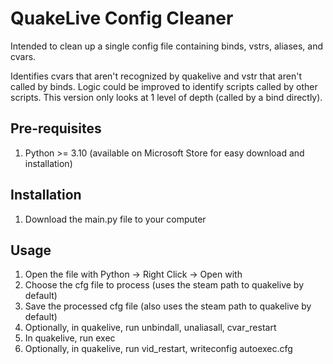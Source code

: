 # QuakeLive Config Cleaner
Intended to clean up a single config file containing binds, vstrs, aliases, and cvars.

Identifies cvars that aren't recognized by quakelive and vstr that aren't called by binds. Logic could be improved to identify scripts called by other scripts. This version only looks at 1 level of depth (called by a bind directly). 

## Pre-requisites
1. Python >= 3.10 (available on Microsoft Store for easy download and installation)
## Installation
1. Download the main.py file to your computer

## Usage
1. Open the file with Python -> Right Click -> Open with
2. Choose the cfg file to process (uses the steam path to quakelive by default)
3. Save the processed cfg file (also uses the steam path to quakelive by default)
4. Optionally, in quakelive, run unbindall, unaliasall, cvar_restart
5. In quakelive, run exec <your saved cfg file> 
6. Optionally, in quakelive, run vid_restart, writeconfig autoexec.cfg
